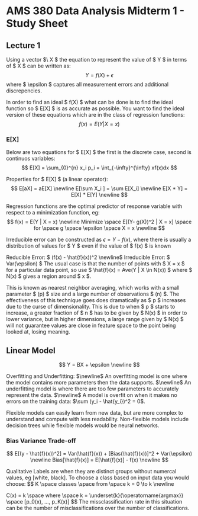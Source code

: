 # AMS 380 Data Analysis Midterm 1 - Study Sheet

## Lecture 1

Using a vector $\ X $ the equation to represent the value of $ Y $ in terms of $ X $ can be written as:
$$ Y = f(X) + \epsilon $$
where $ \epsilon $ captures all measurement errors and additional discrepencies.

In order to find an ideal $ f(X) $ what can be done is to find the ideal function so $ E[X] $ is as accurate as possible.
You want to find the ideal version of these equations which are in the class of regression functions:
$$ f(x) = E(Y | X = x) $$ 

### E[X]
Below are two equations for $ E[X] $ the first is the discrete case, second is continuos variables:
$$ E[X] = \sum_{0}^{n} x_i p_i = \int_{-\infty}^{\infty} xf(x)dx $$

Properties for $ E[X] $ (a linear operator):
$$
E[aX] = aE[X] \newline
E[\sum X_i ] = \sum E[X_i] \newline
E[X * Y] = E[X] * E[Y] \newline
$$


Regression functions are the optimal predictor of response variable with respect to a minimization function, eg:
$$
    f(x) = E(Y | X = x) \newline
    Minimize \space E[(Y- g(X))^2 | X = x] \space for \space g \space \epsilon \space X = x \newline
$$

Irreducible error can be constructed as $\epsilon = Y - f(x)$, where there is usually a distribution of values for $ Y $ even if the value of $ f(x) $ is known

Reducible Error: $ (f(x) - \hat{f}(x))^2 \newline$ 
Irreducible Error: $ Var(\epsilon) $
The usual case is that the number of points with $ X = x $ for a particular data point, so use $ \hat{f}(x) = Ave(Y | X \in N(x)) $ where $ N(x) $ gives a region around $ x $.

This is known as nearest neighbor averaging, which works with a small parameter $ (p) $ size and a large number of observations $ (n) $.
The effectiveness of this technique goes does dramatically as $ p $ increases due to the curse of dimensionality. 
This is due to when $ p $ starts to increase, a greater fraction of $ n $ has to be given by $ N(x) $ in order to lower variance, but in higher dimensions, a large range given by $ N(x) $ will not guarantee values are close in feature space to the point being looked at, losing meaning.

## Linear Model

$$
Y = BX + \epsilon \newline
$$

Overfitting and Underfitting: $\newline$
An overfitting model is one where the model contains more parameters then the data supports.
$\newline$
An underfitting model is where there are too few parameters to accurately represent the data. $\newline$
A model is overfit on when it makes no errors on the training data: $\sum (y_i - \hat{y_i})^2 = 0$.

Flexible models can easily learn from new data, but are more complex to understand and compute with less readability. 
Non-flexible models include decision trees while flexible models would be neural networks.
### Bias Variance Trade-off
$$
E[(y - \hat{f}(x))^2] = Var(\hat{f}(x)) + [Bias(\hat{f}(x))]^2 + Var(\epsilon)
\newline
Bias[\hat{f}(x)] = E[\hat{f}(x)] - f(x)
\newline
$$


Qualitative Labels are when they are distinct groups without numercal values, eg [white, black].
To choose a class based on input data you would choose: 
$$
K \space classes \space from \space k = 0 \to k \newline

C(x) = k \space where \space  k = \underset{k}{\operatorname{argmax}} \space [p_0(x), ..., p_K(x)]
$$
The missclassification rate in this situation can be the number of misclassifications over the number of classifications.


